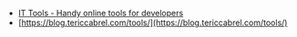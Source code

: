 * [IT Tools - Handy online tools for developers](https://it-tools.tech/)
* [https://blog.tericcabrel.com/tools/](https://blog.tericcabrel.com/tools/)